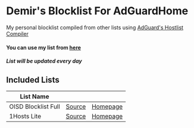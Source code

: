 # Demir's Blocklist For AdGuardHome
My personal blocklist compiled from other lists using [AdGuard's Hostlist Compiler](https://github.com/AdguardTeam/HostlistCompiler)
#### You can use my list from [here](https://raw.githubusercontent.com/DemirSe/AdGuardHome-Blocklist/main/blocklist.txt)
##### List will be updated every day
## Included Lists
| List Name | |  |
|---|---|---|
| OISD Blocklist Full| [Source](https://abp.oisd.nl/) | [Homepage](https://oisd.nl/) |
| 1Hosts Lite | [Source](https://badmojr.github.io/1Hosts/Lite/adblock.txt) | [Homepage](https://github.com/badmojr/1Hosts) |